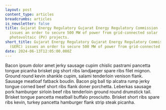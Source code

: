 ```yaml
---
layout: post
content_type: articles
breadcrumbs: articles
is_newsletter: false
title: Gujarat Energy Regulatory Gujarat Energy Regulatory Commission (GERC)
  issues an order to secure 500 MW of power from grid-connected solar
  photovoltaic (PV) projects.
short_title: Gujarat Energy Regulatory Gujarat Energy Regulatory Commission
  (GERC) issues an order to secure 500 MW of power from grid-connected
date: 2024-06-13T12:05:00.000Z
---
```

Bacon ipsum dolor amet jerky sausage cupim chislic pastrami pancetta tongue picanha brisket pig short ribs landjaeger spare ribs filet mignon.  Ground round kevin shankle cupim, salami tenderloin venison flank.  Sausage meatloaf fatback boudin.  Bacon pig ball tip alcatra rump jerky tongue corned beef short ribs flank doner porchetta.  Leberkas sausage pork hamburger sirloin beef ribs tenderloin ground round drumstick tail.  Brisket tongue pancetta meatball buffalo prosciutto.  Brisket short ribs spare ribs kevin, turkey pancetta hamburger flank strip steak picanha.
